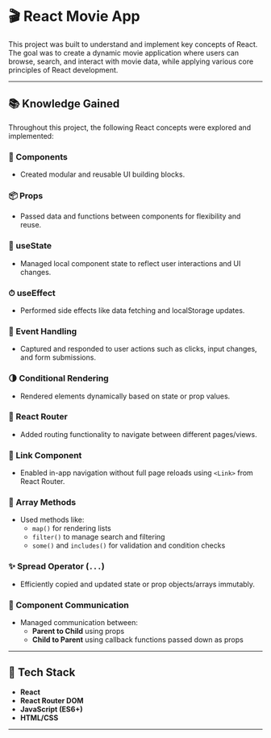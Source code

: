 # 🎬 React Movie App

This project was built to understand and implement key concepts of React. The goal was to create a dynamic movie application where users can browse, search, and interact with movie data, while applying various core principles of React development.

---

## 📚 Knowledge Gained

Throughout this project, the following React concepts were explored and implemented:

### 🔧 Components  
- Created modular and reusable UI building blocks.

### 📦 Props  
- Passed data and functions between components for flexibility and reuse.

### 🧠 useState  
- Managed local component state to reflect user interactions and UI changes.

### ⏱ useEffect  
- Performed side effects like data fetching and localStorage updates.

### 🎯 Event Handling  
- Captured and responded to user actions such as clicks, input changes, and form submissions.

### 🌗 Conditional Rendering  
- Rendered elements dynamically based on state or prop values.

### 🧭 React Router  
- Added routing functionality to navigate between different pages/views.

### 🔗 Link Component  
- Enabled in-app navigation without full page reloads using `<Link>` from React Router.

### 🔁 Array Methods  
- Used methods like:
  - `map()` for rendering lists
  - `filter()` to manage search and filtering
  - `some()` and `includes()` for validation and condition checks

### ✨ Spread Operator (`...`)  
- Efficiently copied and updated state or prop objects/arrays immutably.

### 📡 Component Communication  
- Managed communication between:
  - **Parent to Child** using props
  - **Child to Parent** using callback functions passed down as props

---

## 🚀 Tech Stack

- **React**
- **React Router DOM**
- **JavaScript (ES6+)**
- **HTML/CSS**

---

